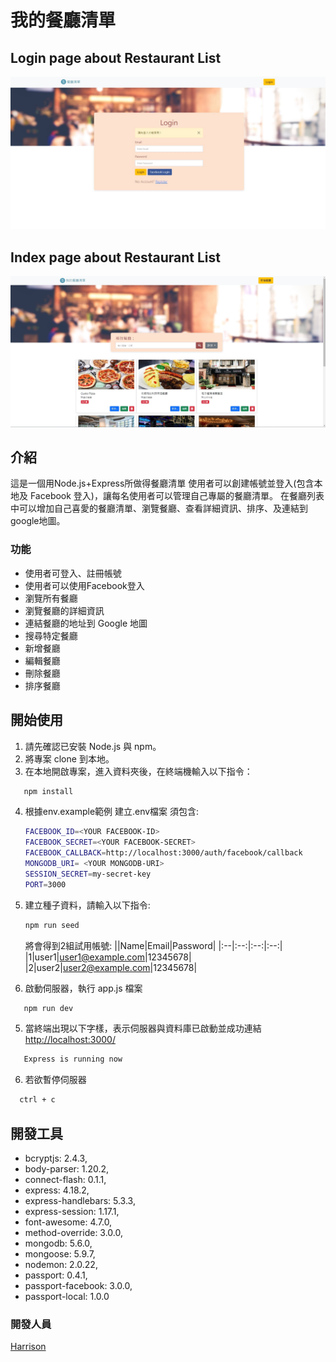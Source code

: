 # 我的餐廳清單
## Login page about Restaurant List
![Login page about Restaurant List](./public/restaurant_list_login.jpg)
## Index page about Restaurant List
![Index page about Restaurant List](./public/restaurant_list.jpg)

## 介紹
這是一個用Node.js+Express所做得餐廳清單
使用者可以創建帳號並登入(包含本地及 Facebook 登入)，讓每名使用者可以管理自己專屬的餐廳清單。
在餐廳列表中可以增加自己喜愛的餐廳清單、瀏覽餐廳、查看詳細資訊、排序、及連結到google地圖。

### 功能
- 使用者可登入、註冊帳號
- 使用者可以使用Facebook登入
- 瀏覽所有餐廳
- 瀏覽餐廳的詳細資訊
- 連結餐廳的地址到 Google 地圖
- 搜尋特定餐廳
- 新增餐廳
- 編輯餐廳
- 刪除餐廳
- 排序餐廳


## 開始使用
1. 請先確認已安裝 Node.js 與 npm。
2. 將專案 clone 到本地。
3. 在本地開啟專案，進入資料夾後，在終端機輸入以下指令：
```bash
   npm install
   ```
4. 根據env.example範例 建立.env檔案 須包含:
   ```bash
   FACEBOOK_ID=<YOUR FACEBOOK-ID>
   FACEBOOK_SECRET=<YOUR FACEBOOK-SECRET>
   FACEBOOK_CALLBACK=http://localhost:3000/auth/facebook/callback
   MONGODB_URI= <YOUR MONGODB-URI>
   SESSION_SECRET=my-secret-key
   PORT=3000
   ```
5. 建立種子資料，請輸入以下指令:
   ```bash
   npm run seed
   ```
   將會得到2組試用帳號:
   ||Name|Email|Password|
    |:--|:--:|:--:|:--:|
    |1|user1|user1@example.com|12345678|
    |2|user2|user2@example.com|12345678|

4. 啟動伺服器，執行 app.js 檔案
```bash
   npm run dev
   ```
5. 當終端出現以下字樣，表示伺服器與資料庫已啟動並成功連結[http://localhost:3000/](http://localhost:3000/)
```bash
   Express is running now
   ```
6. 若欲暫停伺服器
 ```bash
   ctrl + c
   ```

## 開發工具
- bcryptjs: 2.4.3,
- body-parser: 1.20.2,
- connect-flash: 0.1.1,
- express: 4.18.2,
- express-handlebars: 5.3.3,
- express-session: 1.17.1,
- font-awesome: 4.7.0,
- method-override: 3.0.0,
- mongodb: 5.6.0,
- mongoose: 5.9.7,
- nodemon: 2.0.22,
- passport: 0.4.1,
- passport-facebook: 3.0.0,
- passport-local: 1.0.0


### 開發人員
[Harrison](https://github.com/Harrison0502)
